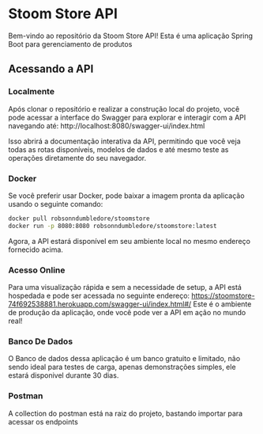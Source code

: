 # Stoom Store API

Bem-vindo ao repositório da Stoom Store API! Esta é uma aplicação Spring Boot para gerenciamento de produtos

## Acessando a API

### Localmente

Após clonar o repositório e realizar a construção local do projeto, você pode acessar a interface do Swagger para explorar e interagir com a API navegando até: http://localhost:8080/swagger-ui/index.html

Isso abrirá a documentação interativa da API, permitindo que você veja todas as rotas disponíveis, modelos de dados e até mesmo teste as operações diretamente do seu navegador.

### Docker

Se você preferir usar Docker, pode baixar a imagem pronta da aplicação usando o seguinte comando:

```sh
docker pull robsonndumbledore/stoomstore
docker run -p 8080:8080 robsonndumbledore/stoomstore:latest
```
Agora, a API estará disponível em seu ambiente local no mesmo endereço fornecido acima.
### Acesso Online
Para uma visualização rápida e sem a necessidade de setup, a API está hospedada e pode ser acessada no seguinte endereço:
https://stoomstore-74f692538881.herokuapp.com/swagger-ui/index.html#/
Este é o ambiente de produção da aplicação, onde você pode ver a API em ação no mundo real!

### Banco De Dados

O Banco de dados dessa aplicação é um banco gratuito e limitado, não sendo ideal para testes de carga, apenas demonstrações simples, ele estará disponivel durante 30 dias.

### Postman
A collection do postman está na raiz do projeto, bastando importar para acessar os endpoints
